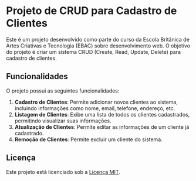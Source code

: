 # Projeto de CRUD para Cadastro de Clientes

Este é um projeto desenvolvido como parte do curso da Escola Britânica de Artes Criativas e Tecnologia (EBAC) sobre desenvolvimento web. O objetivo do projeto é criar um sistema CRUD (Create, Read, Update, Delete) para cadastro de clientes.

## Funcionalidades

O projeto possui as seguintes funcionalidades:

1. **Cadastro de Clientes**: Permite adicionar novos clientes ao sistema, incluindo informações como nome, email, telefone, endereço, etc.
2. **Listagem de Clientes**: Exibe uma lista de todos os clientes cadastrados, permitindo visualizar suas informações.
3. **Atualização de Clientes**: Permite editar as informações de um cliente já cadastrado.
4. **Remoção de Clientes**: Permite excluir um cliente do sistema.

## Licença

Este projeto está licenciado sob a [Licença MIT](LICENSE).
